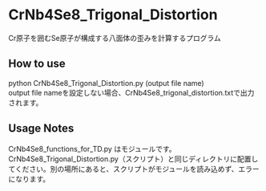 # CrNb4Se8_Trigonal_Distortion 
Cr原子を囲むSe原子が構成する八面体の歪みを計算するプログラム
## How to use 
python CrNb4Se8_Trigonal_Distortion.py (output file name)  
output file nameを設定しない場合、CrNb4Se8_trigonal_distortion.txtで出力されます。
## Usage Notes  
CrNb4Se8_functions_for_TD.py はモジュールです。CrNb4Se8_Trigonal_Distortion.py（スクリプト）と同じディレクトリに配置してください。別の場所にあると、スクリプトがモジュールを読み込めず、エラーになります。